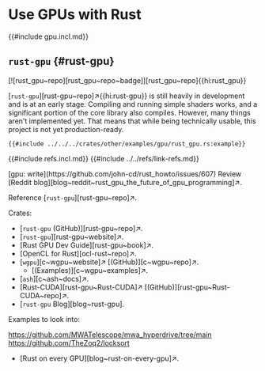 # Use GPUs with Rust

{{#include gpu.incl.md}}

## `rust-gpu` {#rust-gpu}

[![rust_gpu~repo][rust_gpu~repo~badge]][rust_gpu~repo]{{hi:rust_gpu}}

[`rust-gpu`][rust-gpu~repo]↗{{hi:rust-gpu}} is still heavily in development and is at an early stage. Compiling and running simple shaders works, and a significant portion of the core library also compiles. However, many things aren't implemented yet. That means that while being technically usable, this project is not yet production-ready.

```rust,editable
{{#include ../../../crates/other/examples/gpu/rust_gpu.rs:example}}
```

{{#include refs.incl.md}}
{{#include ../../refs/link-refs.md}}

<div class="hidden">
[gpu: write](https://github.com/john-cd/rust_howto/issues/607)
Review [Reddit blog][blog~reddit~rust_gpu_the_future_of_gpu_programming]↗.

Reference [`rust-gpu`][rust-gpu~repo]↗.

Crates:

- [`rust-gpu` (GitHub)][rust-gpu~repo]↗.
- [`rust-gpu`][rust-gpu~website]↗.
- [Rust GPU Dev Guide][rust-gpu~book]↗.
- [OpenCL for Rust][ocl-rust~repo]↗.
- [`wgpu`][c~wgpu~website]↗ [(GitHub)][c~wgpu~repo]↗.
  - [(Examples)][c~wgpu~examples]↗.
- [`ash`][c~ash~docs]↗.
- [Rust-CUDA][rust-gpu~Rust-CUDA]↗ [(GitHub)][rust-gpu~Rust-CUDA~repo]↗.
- [`rust-gpu` Blog][blog~rust-gpu].

Examples to look into:

<https://github.com/MWATelescope/mwa_hyperdrive/tree/main>
<https://github.com/TheZoq2/locksort>

- [Rust on every GPU][blog~rust-on-every-gpu]↗.

</div>
